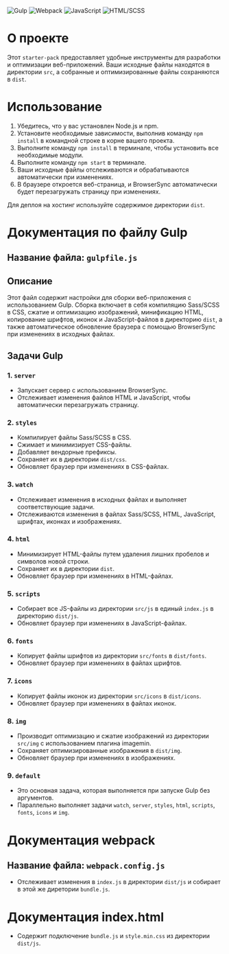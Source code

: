 ![Gulp](https://img.shields.io/badge/Gulp-4.0.2-blue) ![Webpack](https://img.shields.io/badge/Webpack-5.73.0-green) ![JavaScript](https://img.shields.io/badge/JavaScript-Yes-brightgreen) ![HTML/SCSS](https://img.shields.io/badge/HTML%2FSCSS-Yes-brightgreen)

# О проекте

Этот `starter-pack` предоставляет удобные инструменты для разработки и оптимизации веб-приложений. Ваши исходные файлы находятся в директории `src`, а собранные и оптимизированные файлы сохраняются в `dist`.

# Использование

1. Убедитесь, что у вас установлен Node.js и npm.
2. Установите необходимые зависимости, выполнив команду `npm install` в командной строке в корне вашего проекта.
3. Выполните команду `npm install` в терминале, чтобы установить все необходимые модули.
4. Выполните команду `npm start` в терминале.
5. Ваши исходные файлы отслеживаются и обрабатываются автоматически при изменениях.
6. В браузере откроется веб-страница, и BrowserSync автоматически будет перезагружать страницу при изменениях.

Для деплоя на хостинг используйте содержимое директории `dist`.

# Документация по файлу Gulp

## Название файла: `gulpfile.js`

## Описание

Этот файл содержит настройки для сборки веб-приложения с использованием Gulp. Сборка включает в себя компиляцию Sass/SCSS в CSS, сжатие и оптимизацию изображений, минификацию HTML, копирование шрифтов, иконок и JavaScript-файлов в директорию `dist`, а также автоматическое обновление браузера с помощью BrowserSync при изменениях в исходных файлах.

## Задачи Gulp

### 1. `server`

-   Запускает сервер с использованием BrowserSync.
-   Отслеживает изменения файлов HTML и JavaScript, чтобы автоматически перезагружать страницу.

### 2. `styles`

-   Компилирует файлы Sass/SCSS в CSS.
-   Сжимает и минимизирует CSS-файлы.
-   Добавляет вендорные префиксы.
-   Сохраняет их в директории `dist/css`.
-   Обновляет браузер при изменениях в CSS-файлах.

### 3. `watch`

-   Отслеживает изменения в исходных файлах и выполняет соответствующие задачи.
-   Отслеживаются изменения в файлах Sass/SCSS, HTML, JavaScript, шрифтах, иконках и изображениях.

### 4. `html`

-   Минимизирует HTML-файлы путем удаления лишних пробелов и символов новой строки.
-   Сохраняет их в директории `dist`.
-   Обновляет браузер при изменениях в HTML-файлах.

### 5. `scripts`

-   Собирает все JS-файлы из директории `src/js` в единый `index.js` в директорию `dist/js`.
-   Обновляет браузер при изменениях в JavaScript-файлах.

### 6. `fonts`

-   Копирует файлы шрифтов из директории `src/fonts` в `dist/fonts`.
-   Обновляет браузер при изменениях в файлах шрифтов.

### 7. `icons`

-   Копирует файлы иконок из директории `src/icons` в `dist/icons`.
-   Обновляет браузер при изменениях в файлах иконок.

### 8. `img`

-   Производит оптимизацию и сжатие изображений из директории `src/img` с использованием плагина imagemin.
-   Сохраняет оптимизированные изображения в `dist/img`.
-   Обновляет браузер при изменениях в изображениях.

### 9. `default`

-   Это основная задача, которая выполняется при запуске Gulp без аргументов.
-   Параллельно выполняет задачи `watch`, `server`, `styles`, `html`, `scripts`, `fonts`, `icons` и `img`.

# Документация webpack

## Название файла: `webpack.config.js`

-   Отслеживает изменения в `index.js` в директории `dist/js` и собирает в этой же диретории `bundle.js`.

# Документация index.html

-   Содержит подключение `bundle.js` и `style.min.css` из директории `dist/js`.
